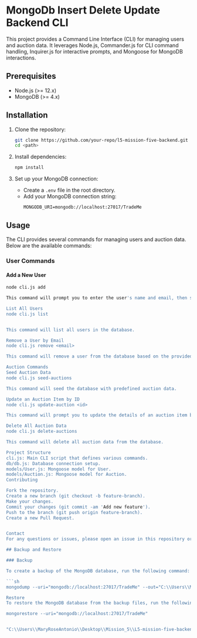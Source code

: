 # MongoDb Insert Delete Update Backend CLI

This project provides a Command Line Interface (CLI) for managing users and auction data. It leverages Node.js, Commander.js for CLI command handling, Inquirer.js for interactive prompts, and Mongoose for MongoDB interactions.

## Prerequisites

- Node.js (>= 12.x)
- MongoDB (>= 4.x)

## Installation

1. Clone the repository:
    ```bash
    git clone https://github.com/your-repo/l5-mission-five-backend.git
    cd <path>
    ```

2. Install dependencies:
    ```bash
    npm install
    ```

3. Set up your MongoDB connection:
    - Create a `.env` file in the root directory.
    - Add your MongoDB connection string:
      ```env
      MONGODB_URI=mongodb://localhost:27017/TradeMe
      ```

## Usage

The CLI provides several commands for managing users and auction data. Below are the available commands:

### User Commands

#### Add a New User

```bash
node cli.js add

This command will prompt you to enter the user's name and email, then save the new user to the database.

List All Users
node cli.js list


This command will list all users in the database.

Remove a User by Email
node cli.js remove <email>

This command will remove a user from the database based on the provided email.

Auction Commands
Seed Auction Data
node cli.js seed-auctions

This command will seed the database with predefined auction data.

Update an Auction Item by ID
node cli.js update-auction <id>

This command will prompt you to update the details of an auction item based on the provided ID.

Delete All Auction Data
node cli.js delete-auctions

This command will delete all auction data from the database.

Project Structure
cli.js: Main CLI script that defines various commands.
db/db.js: Database connection setup.
models/User.js: Mongoose model for User.
models/Auction.js: Mongoose model for Auction.
Contributing

Fork the repository.
Create a new branch (git checkout -b feature-branch).
Make your changes.
Commit your changes (git commit -am 'Add new feature').
Push to the branch (git push origin feature-branch).
Create a new Pull Request.


Contact
For any questions or issues, please open an issue in this repository or contact the maintainer at [maryroseantoniowork21@gmail.com].

## Backup and Restore

### Backup

To create a backup of the MongoDB database, run the following command:

```sh
mongodump --uri="mongodb://localhost:27017/TradeMe" --out="C:\\Users\\MaryRoseAntonio\\Desktop\\Mission_5\\L5-mission-five-backend"

Restore
To restore the MongoDB database from the backup files, run the following command:

mongorestore --uri="mongodb://localhost:27017/TradeMe" 


"C:\\Users\\MaryRoseAntonio\\Desktop\\Mission_5\\L5-mission-five-backend\\TradeMe"
